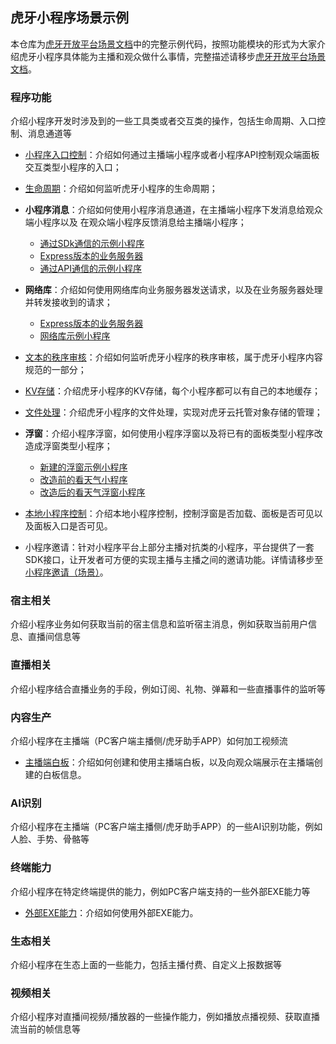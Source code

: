 ## 虎牙小程序场景示例

本仓库为[虎牙开放平台场景文档](https://dev.huya.com/docs/miniapp/dev/scenario/)中的完整示例代码，按照功能模块的形式为大家介绍虎牙小程序具体能为主播和观众做什么事情，完整描述请移步[虎牙开放平台场景文档](https://dev.huya.com/docs/miniapp/dev/scenario/)。

### 程序功能

介绍小程序开发时涉及到的一些工具类或者交互类的操作，包括生命周期、入口控制、消息通道等

- [小程序入口控制](https://github.com/huya-ext/hyext-examples/tree/master/examples/streamer-control)：介绍如何通过主播端小程序或者小程序API控制观众端面板交互类型小程序的入口；

- [生命周期](https://github.com/huya-ext/hyext-examples/tree/master/examples/life-circle)：介绍如何监听虎牙小程序的生命周期；

- **小程序消息**：介绍如何使用小程序消息通道，在主播端小程序下发消息给观众端小程序以及 在观众端小程序反馈消息给主播端小程序；
  - [通过SDk通信的示例小程序](https://github.com/huya-ext/hyext-examples/tree/master/examples/observer-event-sdk-version)
  - [Express版本的业务服务器](https://github.com/huya-ext/hyext-examples/tree/master/examples/observer-event-api-version/express-server)
  - [通过API通信的示例小程序](https://github.com/huya-ext/hyext-examples/tree/master/examples/observer-event-api-version/observer-event-miniapp)

- **网络库**：介绍如何使用网络库向业务服务器发送请求，以及在业务服务器处理并转发接收到的请求；
  - [Express版本的业务服务器](https://github.com/huya-ext/hyext-examples/tree/master/examples/request/express-server)
  - [网络库示例小程序](https://github.com/huya-ext/hyext-examples/tree/master/examples/request/request-miniapp)

- [文本的秩序审核](https://github.com/huya-ext/hyext-examples/tree/master/examples/report-text)：介绍如何监听虎牙小程序的秩序审核，属于虎牙小程序内容规范的一部分；

- [KV存储](https://github.com/huya-ext/hyext-examples/tree/master/examples/kv-storage)：介绍虎牙小程序的KV存储，每个小程序都可以有自己的本地缓存；

- [文件处理](https://github.com/huya-ext/hyext-examples/tree/master/examples/fs)：介绍虎牙小程序的文件处理，实现对虎牙云托管对象存储的管理；

- **浮窗**：介绍小程序浮窗，如何使用小程序浮窗以及将已有的面板类型小程序改造成浮窗类型小程序；
  - [新建的浮窗示例小程序](https://github.com/huya-ext/hyext-examples/tree/master/examples/popup)
  - [改造前的看天气小程序](https://github.com/huya-ext/miniapp/tree/master/examples/weather-view)
  - [改造后的看天气浮窗小程序](https://github.com/huya-ext/miniapp/tree/master/examples/weather-view-popup-version)

- [本地小程序控制](https://github.com/huya-ext/hyext-examples/tree/master/examples/local-control)：介绍本地小程序控制，控制浮窗是否加载、面板是否可见以及面板入口是否可见。

- 小程序邀请：针对小程序平台上部分主播对抗类的小程序，平台提供了一套SDK接口，让开发者可方便的实现主播与主播之间的邀请功能。详情请移步至[小程序邀请（场景）](https://dev.huya.com/docs/miniapp/dev/scenario/invite/)。


### 宿主相关

介绍小程序业务如何获取当前的宿主信息和监听宿主消息，例如获取当前用户信息、直播间信息等




### 直播相关

介绍小程序结合直播业务的手段，例如订阅、礼物、弹幕和一些直播事件的监听等




### 内容生产

介绍小程序在主播端（PC客户端主播侧/虎牙助手APP）如何加工视频流

- [主播端白板](https://dev.huya.com/docs/miniapp/dev/scenario/wb/)：介绍如何创建和使用主播端白板，以及向观众端展示在主播端创建的白板信息。



### AI识别

介绍小程序在主播端（PC客户端主播侧/虎牙助手APP）的一些AI识别功能，例如人脸、手势、骨骼等




### 终端能力

介绍小程序在特定终端提供的能力，例如PC客户端支持的一些外部EXE能力等

- [外部EXE能力](https://dev.huya.com/docs/miniapp/dev/scenario/exe/)：介绍如何使用外部EXE能力。


### 生态相关

介绍小程序在生态上面的一些能力，包括主播付费、自定义上报数据等





### 视频相关

介绍小程序对直播间视频/播放器的一些操作能力，例如播放点播视频、获取直播流当前的帧信息等



